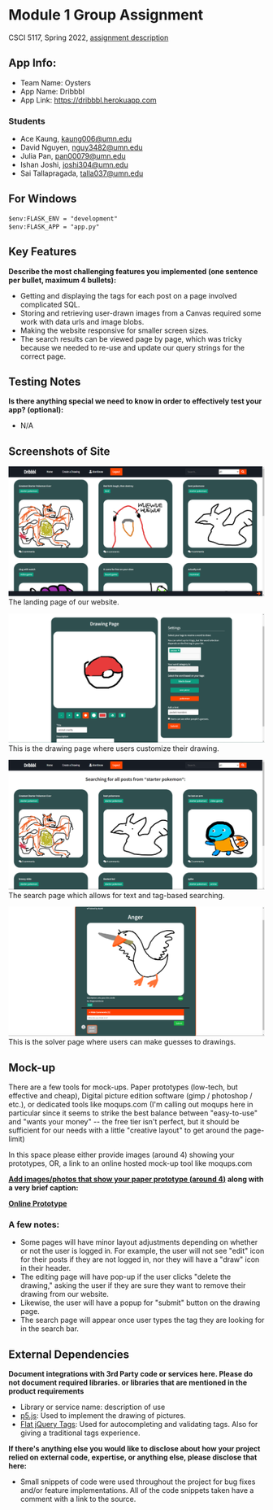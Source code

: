 # Module 1 Group Assignment

CSCI 5117, Spring 2022, [assignment description](https://canvas.umn.edu/courses/291031/pages/project-1)

## App Info:

* Team Name: Oysters
* App Name: Dribbbl
* App Link: <https://dribbbl.herokuapp.com>

### Students

* Ace Kaung, kaung006@umn.edu
* David Nguyen, nguy3482@umn.edu
* Julia Pan, pan00079@umn.edu
* Ishan Joshi, joshi304@umn.edu
* Sai Tallapragada, talla037@umn.edu 

## For Windows
```
$env:FLASK_ENV = "development"
$env:FLASK_APP = "app.py"
```


## Key Features

**Describe the most challenging features you implemented
(one sentence per bullet, maximum 4 bullets):**

* Getting and displaying the tags for each post on a page involved complicated SQL.
* Storing and retrieving user-drawn images from a Canvas required some work with data urls and image blobs.
* Making the website responsive for smaller screen sizes. 
* The search results can be viewed page by page, which was tricky because we needed to re-use and update our query strings for the correct page.

## Testing Notes

**Is there anything special we need to know in order to effectively test your app? (optional):**

* N/A


## Screenshots of Site

![](siteImages/web1.png)
The landing page of our website.

![](siteImages/web2.png)
This is the drawing page where users customize their drawing.

![](siteImages/web3.png)
The search page which allows for text and tag-based searching.

![](siteImages/web4.png)
This is the solver page where users can make guesses to drawings.

## Mock-up 

There are a few tools for mock-ups. Paper prototypes (low-tech, but effective and cheap), Digital picture edition software (gimp / photoshop / etc.), or dedicated tools like moqups.com (I'm calling out moqups here in particular since it seems to strike the best balance between "easy-to-use" and "wants your money" -- the free tier isn't perfect, but it should be sufficient for our needs with a little "creative layout" to get around the page-limit)

In this space please either provide images (around 4) showing your prototypes, OR, a link to an online hosted mock-up tool like moqups.com

**[Add images/photos that show your paper prototype (around 4)](https://stackoverflow.com/questions/10189356/how-to-add-screenshot-to-readmes-in-github-repository) along with a very brief caption:**

**[Online Prototype](https://www.figma.com/proto/Z6p2ELqO6YclZcascV2NvU/Lo-Fi?node-id=1%3A2&scaling=scale-down&page-id=0%3A1&starting-point-node-id=1%3A2)**

### A few notes:
* Some pages will have minor layout adjustments depending on whether or not the user is logged in. For example, the user will not see "edit" icon for their posts if they are not logged in, nor they will have a "draw" icon in their header. 
* The editing page will have pop-up if the user clicks "delete the drawing," asking the user if they are sure they want to remove their drawing from our website. 
* Likewise, the user will have a popup for "submit" button on the drawing page. 
* The search page will appear once user types the tag they are looking for in the search bar. 


## External Dependencies

**Document integrations with 3rd Party code or services here.
Please do not document required libraries. or libraries that are mentioned in the product requirements**

* Library or service name: description of use
* [p5.js](https://p5js.org): Used to implement the drawing of pictures.
* [Flat jQuery Tags](https://github.com/betaWeb/inputTags-jQuery-plugin): Used for autocompleting and validating tags. Also for giving a traditional tags experience.  

**If there's anything else you would like to disclose about how your project
relied on external code, expertise, or anything else, please disclose that
here:**

 * Small snippets of code were used throughout the project for bug fixes and/or feature implementations. All of the code snippets taken have a comment with a link to the source.  
